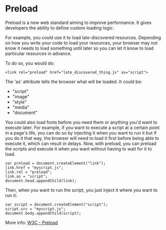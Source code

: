 # Preload

Preload is a new web standard aiming to improve performance. It gives developers the ability to define custom loading logic.

For example, you could use it to load late-discovered resources. Depending on how you write your code to load your resources, your browser may not know it needs to load something until later so you can let it know to load particular resources in advance.

To do so, you would do:

```
<link rel="preload" href="late_discovered_thing.js" as="script">
```

The 'as' attribute tells the browser what will be loaded. It could be:

* "script"
* "image"
* "style"
* "media"
* "document"

You could also load fonts before you need them or anything you'd want to execute later.
For example, if you want to execute a script at a certain point in a page's life, you can do so by injecting it when you want to run it but if you do it that way, the browser will need to load it first before being able to execute it, which can result in delays.
Now, with preload, you can preload the scripts and execute it when you want without having to wait for it to load.

```
var preload = document.createElement("link");
link.href = "myscript.js";
link.rel = "preload";
link.as = "script";
document.head.appendChild(link);
```

Then, when you want to run the script, you just inject it where you want to run it:

```
var script = document.createElement("script");
script.src = "myscript.js";
document.body.appendChild(script);
```

More info: [W3C - Preload](https://www.w3.org/TR/preload/)

